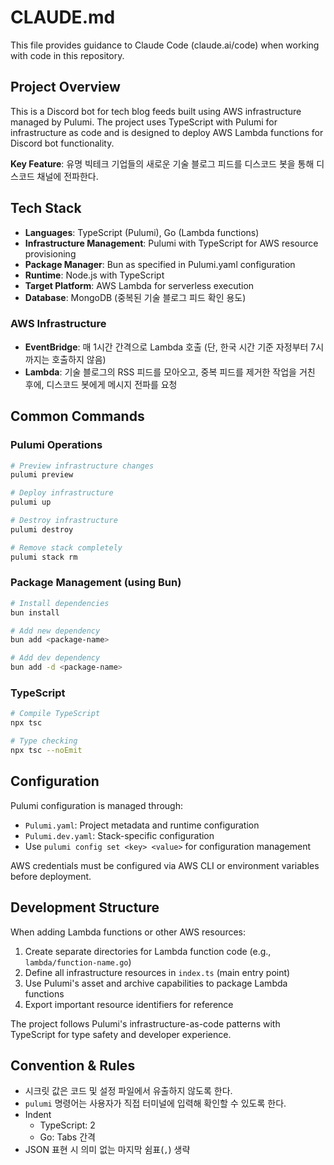 # CLAUDE.md

This file provides guidance to Claude Code (claude.ai/code) when working with code in this repository.

## Project Overview

This is a Discord bot for tech blog feeds built using AWS infrastructure managed by Pulumi. The project uses TypeScript with Pulumi for infrastructure as code and is designed to deploy AWS Lambda functions for Discord bot functionality.

**Key Feature**: 유명 빅테크 기업들의 새로운 기술 블로그 피드를 디스코드 봇을 통해 디스코드 채널에 전파한다.

## Tech Stack

- **Languages**: TypeScript (Pulumi), Go (Lambda functions)
- **Infrastructure Management**: Pulumi with TypeScript for AWS resource provisioning
- **Package Manager**: Bun as specified in Pulumi.yaml configuration
- **Runtime**: Node.js with TypeScript
- **Target Platform**: AWS Lambda for serverless execution
- **Database**: MongoDB (중복된 기술 블로그 피드 확인 용도)

### AWS Infrastructure

- **EventBridge**: 매 1시간 간격으로 Lambda 호출 (단, 한국 시간 기준 자정부터 7시까지는 호출하지 않음)
- **Lambda**: 기술 블로그의 RSS 피드를 모아오고, 중복 피드를 제거한 작업을 거친 후에, 디스코드 봇에게 메시지 전파를 요청

## Common Commands

### Pulumi Operations

```bash
# Preview infrastructure changes
pulumi preview

# Deploy infrastructure
pulumi up

# Destroy infrastructure
pulumi destroy

# Remove stack completely
pulumi stack rm
```

### Package Management (using Bun)

```bash
# Install dependencies
bun install

# Add new dependency
bun add <package-name>

# Add dev dependency
bun add -d <package-name>
```

### TypeScript

```bash
# Compile TypeScript
npx tsc

# Type checking
npx tsc --noEmit
```

## Configuration

Pulumi configuration is managed through:

- `Pulumi.yaml`: Project metadata and runtime configuration
- `Pulumi.dev.yaml`: Stack-specific configuration
- Use `pulumi config set <key> <value>` for configuration management

AWS credentials must be configured via AWS CLI or environment variables before deployment.

## Development Structure

When adding Lambda functions or other AWS resources:

1. Create separate directories for Lambda function code (e.g., `lambda/function-name.go`)
2. Define all infrastructure resources in `index.ts` (main entry point)
3. Use Pulumi's asset and archive capabilities to package Lambda functions
4. Export important resource identifiers for reference

The project follows Pulumi's infrastructure-as-code patterns with TypeScript for type safety and developer experience.

## Convention & Rules

- 시크릿 값은 코드 및 설정 파일에서 유출하지 않도록 한다.
- `pulumi` 명령어는 사용자가 직접 터미널에 입력해 확인할 수 있도록 한다.
- Indent
  - TypeScript: 2
  - Go: Tabs 간격
- JSON 표현 시 의미 없는 마지막 쉼표(`,`) 생략
